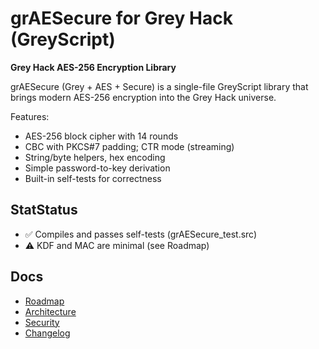 # grAESecure for Grey Hack (GreyScript)

**Grey Hack AES-256 Encryption Library**

grAESecure (Grey + AES + Secure) is a single-file GreyScript library that brings
modern AES-256 encryption into the Grey Hack universe.  

Features:
- AES-256 block cipher with 14 rounds
- CBC with PKCS#7 padding; CTR mode (streaming)
- String/byte helpers, hex encoding
- Simple password-to-key derivation
- Built-in self-tests for correctness

## StatStatus
- ✅ Compiles and passes self-tests (grAESecure_test.src)
- ⚠️ KDF and MAC are minimal (see Roadmap)

## Docs
- [Roadmap](docs/ROADMAP.md)
- [Architecture](docs/ARCHITECTURE.md)
- [Security](docs/SECURITY.md)
- [Changelog](docs/CHANGELOG.md)
